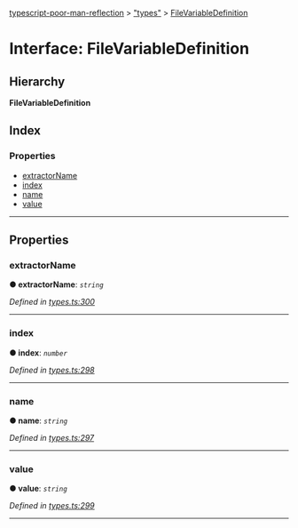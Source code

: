 [typescript-poor-man-reflection](../README.md) > ["types"](../modules/_types_.md) > [FileVariableDefinition](../interfaces/_types_.filevariabledefinition.md)

# Interface: FileVariableDefinition

## Hierarchy

**FileVariableDefinition**

## Index

### Properties

* [extractorName](_types_.filevariabledefinition.md#extractorname)
* [index](_types_.filevariabledefinition.md#index)
* [name](_types_.filevariabledefinition.md#name)
* [value](_types_.filevariabledefinition.md#value)

---

## Properties

<a id="extractorname"></a>

###  extractorName

**● extractorName**: *`string`*

*Defined in [types.ts:300](https://github.com/cancerberoSgx/typescript-poor-man-reflection/blob/f1306fa/src/types.ts#L300)*

___
<a id="index"></a>

###  index

**● index**: *`number`*

*Defined in [types.ts:298](https://github.com/cancerberoSgx/typescript-poor-man-reflection/blob/f1306fa/src/types.ts#L298)*

___
<a id="name"></a>

###  name

**● name**: *`string`*

*Defined in [types.ts:297](https://github.com/cancerberoSgx/typescript-poor-man-reflection/blob/f1306fa/src/types.ts#L297)*

___
<a id="value"></a>

###  value

**● value**: *`string`*

*Defined in [types.ts:299](https://github.com/cancerberoSgx/typescript-poor-man-reflection/blob/f1306fa/src/types.ts#L299)*

___

